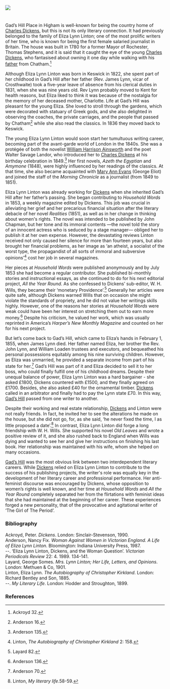 <a href="https://beta.kent-maps.online"><img src="https://beta.kent-maps.online/juncture/ve-button.png"></a>
<param ve-config title="Eliza Lynn Linton and Gad’s Hill" author="Juan Pedro Martín Villarreal" layout="vtl" banner="/images/banners/19c.jpg">

<param ve-entity eid="Q729006" aliases="Chatham">
<param ve-entity eid="Q29303" aliases="Canterbury">
<param ve-entity eid="Q507517" aliases="Rochester">

#

Gad’s Hill Place in Higham is well-known for being the country home of [Charles Dickens](/dickens/dickens-biography), but this is not its only literary connection. It had previously belonged to the family of Eliza Lynn Linton; one of the most prolific writers of her time, who is known for being the first female salaried journalist in Britain. The house was built in 1780 for a former Mayor of Rochester, Thomas Stephens, and it is said that it caught the eye of the young [Charles Dickens](/dickens/dickens-biography), who fantasised about owning it one day while walking with his [father](/dickens/dickens-chatham) from Chatham.[^ref1]
<param ve-image url="https://upload.wikimedia.org/wikipedia/commons/b/b4/Eliza_Lynn_Linton_by_Downey.png" label="Eliza Lynn Linton" attribution="W.&D. Downey, London, Public domain, via Wikimedia Commons">

Although Eliza Lynn Linton was born in Keswick in 1822, she spent part of her childhood in Gad’s Hill after her father (Rev. James Lynn, vicar of Crosthwaite) took a five-year leave of absence from his clerical duties in 1831, when she was nine years old. Rev Lynn probably moved to Kent for health reasons, but Eliza liked to think it was because of the nostalgia for the memory of her deceased mother, Charlotte. Life at Gad’s Hill was pleasant for the young Eliza. She loved to stroll through the gardens, which were decorated with statuary of Greek gods, and she also delighted in observing the coaches, the private carriages, and the people that passed by Chatham[^ref2]  while she also read the classics. In 1836 they moved back to Keswick.
<param ve-image url="https://upload.wikimedia.org/wikipedia/commons/0/05/The_life_and_writings_of_Charles_Dickens-_a_woman%27s_memorial_volume_%281871%29_%2814578986289%29.jpg" label="Gad's Hill, The life and writings of Charles Dicken's - a woman's memorial" attribution="Internet Archive Book Images, No restrictions, via Wikimedia Commons">

The young Eliza Lynn Linton would soon start her tumultuous writing career, becoming part of the avant-garde world of London in the 1840s. She was a protégée of both the novelist [William Harrison Ainsworth](/19c/19c-whainsworth-biography) and the poet Walter Savage Landor, who introduced her to [Charles Dickens](/dickens/dickens-biography) at his birthday celebration in 1849.[^ref3]  Her first novels, _Azeth the Egyptian_ and _Amymone_ (1848), were highly influenced by her readings of the classics. At that time, she also became acquainted with [Mary Ann Evans](/19c/19c-eliot-george-biography) (George Eliot) and joined the staff of the _Morning Chronicle_ as a journalist (from 1849 to 1851). 
<param ve-image url="https://upload.wikimedia.org/wikipedia/commons/4/48/George_Eliot%2C_por_Fran%C3%A7ois_D%27Albert_Durade.jpg" label="George Eliot" attribution="Francois d'Albert Durade, National Portrait Gallery, Public domain, via Wikimedia Commons">

Eliza Lynn Linton was already working for [Dickens](/dickens/dickens-biography) when she inherited Gad’s Hill after her father’s passing. She began contributing to _Household Words_ in 1853, a weekly magazine edited by Dickens. This job was crucial in alleviating her grief and her precarious financial situation after the literary debacle of her novel _Realities_ (1851), as well as in her change in thinking about women's rights. The novel was intended to be published by John Chapman, but her tone and its immoral contents —the novel told the story of an innocent actress who is seduced by a stage manager— obliged her to publish it at her own expense. However, the devastating reviews Linton received not only caused her silence for more than fourteen years, but also brought her financial problems, as her image as ‘an atheist, a socialist of the worst type, the propagandist of all sorts of immoral and subversive opinions’[^ref4] cost her job in several magazines. 
<param ve-image url="https://upload.wikimedia.org/wikipedia/commons/4/45/Charles_Dickens_circa_1860.jpg" label="Charles Dickens c. 1860" attribution="J. & C. Watkins, Public domain, via Wikimedia Commons">

Her pieces at _Household Words_ were published anonymously and by July 1853 she had become a regular contributor. She published bi-monthly stories and instructional essays, as she continued to do for his next editorial project, _All the Year Round_. As she confessed to Dickens’ sub-editor, W. H. Wills, they became their ‘monetary Providence’.[^ref5]  Generally her articles were quite safe, although Dickens warned Wills that on occasion she might violate the standards of propriety, and he did not value her writings skills highly. However, one of the reasons her stories at _Household Words_ were weak could have been her interest on stretching them out to earn more money.[^ref6]  Despite his criticism, he valued her work, which was usually reprinted in America’s _Harper’s New Monthly Magazine_ and counted on her for his next project. 
<param ve-image url="https://stor.artstor.org/stor/31b0908d-3e74-4bbe-b47d-654028e348b4" label="Household Words" attribution="Augustine House Library">


But let’s come back to Gad’s Hill, which came to Eliza’s hands in February 1, 1855, when James Lynn died. Her father named Eliza, her brother the Rev. John Lynn, and William Loaden trustees and executors, and bequeathed his personal possessions equitably among his nine surviving children. However, as Eliza was unmarried, he provided a separate income from part of his state for her.[^ref7]  Gad’s Hill was part of it and Eliza decided to sell it to her boss, who could finally fulfill one of his childhood dreams. Despite their unequal balance of power, Eliza Lynn Linton was a hard bargainer - she asked £1800, Dickens countered with £1500, and they finally agreed on £1700. Besides, she also asked £40 for the ornamental timber. [Dickens](/dickens) called in an arbitrator and finally had to pay the Lynn state £70. In this way, [Gad’s Hill](/dickens/dickens-gads-hill) passed from one writer to another.
<param ve-image url="https://stor.artstor.org/stor/3336af9b-8b06-4cae-9587-080a57688485" label="Gad's Hill" attribution="By kind permission of the Dickens Museum, Broadstairs">

Despite their working and real estate relationship, [Dickens](/dickens) and Linton were not really friends. In fact, he invited her to see the alterations he made on the house, but she did not go, for, as she said, ‘he never fixed the time, I as little proposed a date’.[^ref8]  In contrast, Eliza Lynn Linton did forge a long friendship with W. H. Wills. She supported his novel _Old Leaves_ and wrote a positive review of it, and she also rushed back to England when Wills was dying and wanted to see her and give her instructions on finishing his last book. Her relationship was maintained with his wife, whom she helped on many occasions. 
<param ve-image url="https://upload.wikimedia.org/wikipedia/commons/4/41/William_Henry_Wills.jpg" label="W.H. Wills" attribution="G. Gitry, Public domain, via Wikimedia Commons">

[Gad’s Hill](/dickens/dickens-gads-hill) was the most obvious link between two interdependent literary careers. While [Dickens](/dickens/dickens-biography) relied on Eliza Lynn Linton to contribute to the success of his publishing projects, the writer's role was equally key in the development of her literary career and professional performance. Her anti-feminist discourse was encouraged by Dickens, whose opposition to women’s rights is well known, and her time at _Household Words_ and _All the Year Round_ completely separated her from the flirtations with feminist ideas that she had maintained at the beginning of her career. These experiences forged a new personality, that of the provocative and agitational writer of ‘The Girl of The Period’.
<param ve-image url="https://upload.wikimedia.org/wikipedia/commons/0/00/The_Authoress_of_%22The_Girl_of_the_Period%22.jpg" label="The Authoress of the Girl of the Period" attribution="Matt. Morgan, Public domain, via Wikimedia Commons">

### Bibliography
Ackroyd, Peter. _Dickens_. London: Sinclair-Stevenson, 1990.   
Anderson, Nancy Fix. _Woman Against Women in Victorian England. A Life of Eliza Lynn Linton._ Bloomington: Indiana University Press, 1987.   
--. ‘Eliza Lynn Linton, Dickens, and the Woman Question’. _Victorian Periodicals Review_ 22: 4. 1989. 134-141.   
Layard, George Somes. _Mrs. Lynn Linton; Her Life, Letters, and Opinions_. London: Methuen & Co, 1901.   
Linton, Eliza Lynn. _The Autobiography of Christopher Kirkland_. London: Richard Bentley and Son, 1885.    
--. _My Literary Life_. London: Hodder and Stroughton, 1899.   

### References

[^ref1]: Ackroyd 32.
[^ref2]: Anderson 16.
[^ref3]: Anderson 135.
[^ref4]: Linton, _The Autobiography of Christopher Kirkland_ 2: 158.
[^ref5]: Layard 82.
[^ref6]: Anderson 136.
[^ref7]: Anderson 70.
[^ref8]: Linton,  _My literary life_.58-59.


